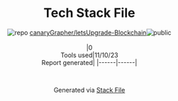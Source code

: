 <!--
--- Readme.md Snippet without images Start ---
## Tech Stack
canaryGrapher/letsUpgrade-Blockchain is built on the following main stack:

Full tech stack [here](/techstack.md)
--- Readme.md Snippet without images End ---

--- Readme.md Snippet with images Start ---
## Tech Stack
canaryGrapher/letsUpgrade-Blockchain is built on the following main stack:

Full tech stack [here](/techstack.md)
--- Readme.md Snippet with images End ---
-->
<div align="center">

# Tech Stack File
![](https://img.stackshare.io/repo.svg "repo") [canaryGrapher/letsUpgrade-Blockchain](https://github.com/canaryGrapher/letsUpgrade-Blockchain)![](https://img.stackshare.io/public_badge.svg "public")
<br/><br/>
|0<br/>Tools used|11/10/23 <br/>Report generated|
|------|------|
</div>

<br/>
<div align='center'>

Generated via [Stack File](https://github.com/apps/stack-file)
